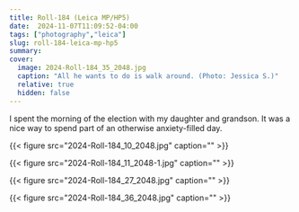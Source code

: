 ```yaml
---
title: Roll-184 (Leica MP/HP5)
date:  2024-11-07T11:09:52-04:00
tags: ["photography","leica"]
slug: roll-184-leica-mp-hp5
summary: 
cover:
  image: 2024-Roll-184_35_2048.jpg
  caption: "All he wants to do is walk around. (Photo: Jessica S.)"
  relative: true
  hidden: false
---
```


I spent the morning of the election with my daughter and grandson. It was a nice way to spend part of an otherwise anxiety-filled day.

{{< figure src="2024-Roll-184_10_2048.jpg" caption="" >}}

{{< figure src="2024-Roll-184_11_2048-1.jpg" caption="" >}}

{{< figure src="2024-Roll-184_27_2048.jpg" caption="" >}}

{{< figure src="2024-Roll-184_36_2048.jpg" caption="" >}}